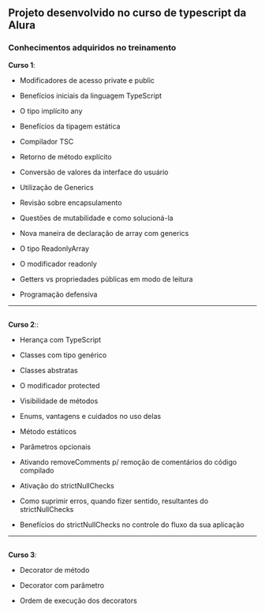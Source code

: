 ## Projeto desenvolvido no curso de typescript da Alura

### Conhecimentos adquiridos no treinamento

**Curso 1**:

* Modificadores de acesso private e public

* Benefícios iniciais da linguagem TypeScript

* O tipo implícito any

* Benefícios da tipagem estática

* Compilador TSC

* Retorno de método explícito

* Conversão de valores da interface do usuário

* Utilização de Generics

* Revisão sobre encapsulamento

* Questões de mutabilidade e como solucioná-la

* Nova maneira de declaração de array com generics

* O tipo ReadonlyArray

* O modificador readonly

* Getters vs propriedades públicas em modo de leitura

* Programação defensiva

<hr>

##

**Curso 2**::

* Herança com TypeScript

* Classes com tipo genérico

* Classes abstratas

* O modificador protected

* Visibilidade de métodos

* Enums, vantagens e cuidados no uso delas

* Método estáticos

* Parâmetros opcionais

* Ativando removeComments p/ remoção de comentários do código compilado

* Ativação do strictNullChecks

* Como suprimir erros, quando fizer sentido, resultantes do strictNullChecks

* Benefícios do strictNullChecks no controle do fluxo da sua aplicação

<hr>

##

**Curso 3**:

* Decorator de método

* Decorator com parâmetro

* Ordem de execução dos decorators

